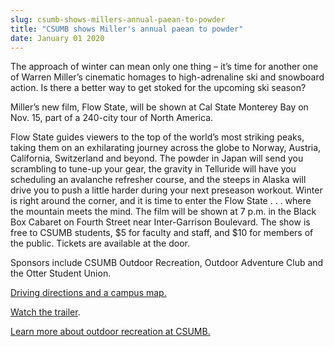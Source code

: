 ```yaml
---
slug: csumb-shows-millers-annual-paean-to-powder
title: "CSUMB shows Miller's annual paean to powder"
date: January 01 2020
---
```


 
<p>
  The approach of winter can mean only one thing – it’s time for another one of
  Warren Miller’s cinematic homages to high-adrenaline ski and snowboard action.
  Is there a better way to get stoked for the upcoming ski season?
</p>
<p>
  Miller’s new film, Flow State, will be shown at Cal State Monterey Bay on Nov.
  15, part of a 240-city tour of North America.
</p>
<p>
  Flow State guides viewers to the top of the world’s most striking peaks,
  taking them on an exhilarating journey across the globe to Norway, Austria,
  California, Switzerland and beyond. The powder in Japan will send you
  scrambling to tune-up your gear, the gravity in Telluride will have you
  scheduling an avalanche refresher course, and the steeps in Alaska will drive
  you to push a little harder during your next preseason workout. Winter is
  right around the corner, and it is time to enter the Flow State . . . where
  the mountain meets the mind. The film will be shown at 7 p.m. in the Black Box
  Cabaret on Fourth Street near Inter-Garrison Boulevard. The show is free to
  CSUMB students, $5 for faculty and staff, and $10 for members of the public.
  Tickets are available at the door.
</p>
<p>
  Sponsors include CSUMB Outdoor Recreation, Outdoor Adventure Club and the
  Otter Student Union.
</p>
<p><a href="https://csumb.edu/map">Driving directions and a campus map.</a></p>
<p><a href="https://www.skinet.com/warrenmiller/">Watch the trailer</a>.</p>
<p>
  <a href="https://csumb.edu/outdoor"
    >Learn more about outdoor recreation at CSUMB.</a
  >
</p>
<p></p>
 
